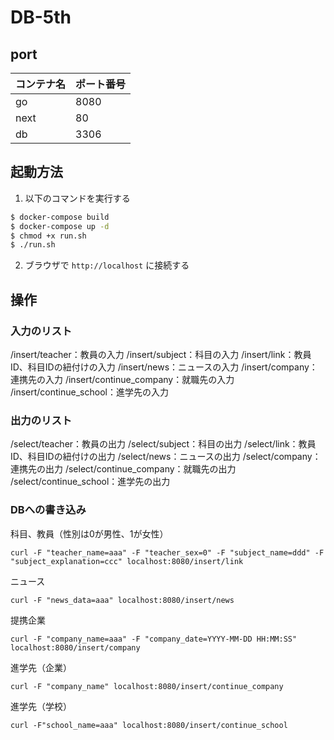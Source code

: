 # DB-5th

## port

|コンテナ名|ポート番号|
|---|---|
|go|8080|
|next|80|
|db|3306|

## 起動方法

1. 以下のコマンドを実行する
```sh
$ docker-compose build
$ docker-compose up -d
$ chmod +x run.sh
$ ./run.sh
```
2. ブラウザで `http://localhost` に接続する

## 操作
### 入力のリスト
/insert/teacher：教員の入力
/insert/subject：科目の入力
/insert/link：教員ID、科目IDの紐付けの入力
/insert/news：ニュースの入力
/insert/company：連携先の入力
/insert/continue_company：就職先の入力
/insert/continue_school：進学先の入力
### 出力のリスト
/select/teacher：教員の出力
/select/subject：科目の出力
/select/link：教員ID、科目IDの紐付けの出力
/select/news：ニュースの出力
/select/company：連携先の出力
/select/continue_company：就職先の出力
/select/continue_school：進学先の出力
### DBへの書き込み
科目、教員（性別は0が男性、1が女性）
```
curl -F "teacher_name=aaa" -F "teacher_sex=0" -F "subject_name=ddd" -F "subject_explanation=ccc" localhost:8080/insert/link
```
ニュース
```
curl -F "news_data=aaa" localhost:8080/insert/news
```
提携企業
```
curl -F "company_name=aaa" -F "company_date=YYYY-MM-DD HH:MM:SS" localhost:8080/insert/company
```
進学先（企業）
```
curl -F "company_name" localhost:8080/insert/continue_company
```
進学先（学校）
```
curl -F"school_name=aaa" localhost:8080/insert/continue_school